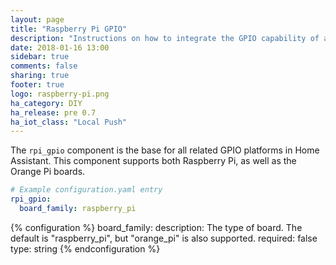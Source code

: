 ```yaml
---
layout: page
title: "Raspberry Pi GPIO"
description: "Instructions on how to integrate the GPIO capability of a Raspberry Pi or Orange Pi into Home Assistant."
date: 2018-01-16 13:00
sidebar: true
comments: false
sharing: true
footer: true
logo: raspberry-pi.png
ha_category: DIY
ha_release: pre 0.7
ha_iot_class: "Local Push"
---
```


The `rpi_gpio` component is the base for all related GPIO platforms in Home Assistant. This component supports both Raspberry Pi, as well as the Orange Pi boards.

```yaml
# Example configuration.yaml entry
rpi_gpio:
  board_family: raspberry_pi
```

{% configuration %}
board_family:
  description: The type of board. The default is "raspberry_pi", but "orange_pi" is also supported.
  required: false
  type: string
{% endconfiguration %}